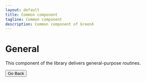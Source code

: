 ```yaml
---
layout: default
title: Common component
tagline: Common component
description: Common component of GreenX
---
```


# General

This component of the library delivers general-purpose routines.

<button onclick="goBack()">Go Back</button>

<script>
function goBack() {
  window.history.back();
}
</script>
